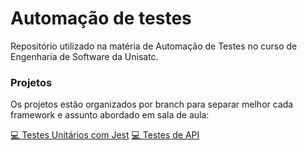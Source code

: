 # Automação de testes
Repositório utilizado na matéria de Automação de Testes no curso de Engenharia de Software da Unisatc. 

### Projetos
Os projetos estão organizados por branch para separar melhor cada framework e assunto abordado em sala de aula:

[💻 Testes Unitários com Jest](https://github.com/ardnaile/automacao-testes/tree/unit-test-jest)
[💻 Testes de API](https://github.com/ardnaile/automacao-testes/tree/integration-test-jest)
